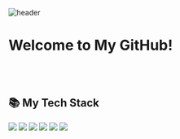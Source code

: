 ![header](https://capsule-render.vercel.app/api?type=soft&color=gradient&height=250&section=header&text=Good%20to%20see%20you%20🔥&desc=I'm%20Taegi%20:%20%29&fontSize=50&fontAlignY=40&descSize=25&descAlignY=58&animation=twinkling)

<h1>Welcome to My GitHub!</h1>

<br>
<br>

<h2> 📚 My Tech Stack </h2>

<img src="https://img.shields.io/badge/typescript-%233178C6.svg?&style=flat-square&logo=typescript&logoColor=white" /> <img src="https://img.shields.io/badge/React-61DAFB?style=flat-square&logo=React&logoColor=white"/> <img src="https://img.shields.io/badge/Javascript-F7DF1D?style=flat-square&logo=javascript&logoColor=white"/> <img src="https://img.shields.io/badge/Html5-%23E34F26.svg?&style=flat-square&logo=html5&logoColor=white" /> <img src="https://img.shields.io/badge/css3-%231572B6.svg?&style=flat-square&logo=css3&logoColor=white" /> <img src="https://img.shields.io/badge/styled--components-%23DB7093.svg?&style=flat-square&logo=styled-components&logoColor=white" />

<br>
